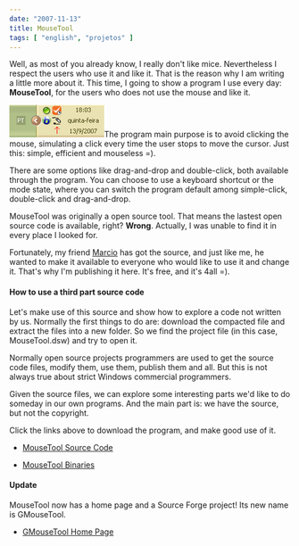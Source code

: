 ```yaml
---
date: "2007-11-13"
title: MouseTool
tags: [ "english", "projetos" ]
---
```


Well, as most of you already know, I really don't like mice. Nevertheless I respect the users who use it and like it. That is the reason why I am writing a little more about it. This time, I going to show a program I use every day: **MouseTool**, for the users who does not use the mouse and like it.



[![MouseTool no tray](/images/mousetool-tray.png)](/images/mousetool-tray.png)The program main purpose is to avoid clicking the mouse, simulating a click every time the user stops to move the cursor. Just this: simple, efficient and mouseless =).

There are some options like drag-and-drop and double-click, both available through the program. You can choose to use a keyboard shortcut or the mode state, where you can switch the program default among simple-click, double-click and drag-and-drop.

MouseTool was originally a open source tool. That means the lastest open source code is available, right? **Wrong**. Actually, I was unable to find it in every place I looked for.

Fortunately, my friend [Marcio](http://marcioandreyoliveira.blogspot.com/) has got the source, and just like me, he wanted to make it available to everyone who would like to use it and change it. That's why I'm publishing it here. It's free, and it's 4all =).


#### How to use a third part source code


Let's make use of this source and show how to explore a code not written by us. Normally the first things to do are: download the compacted file and extract the files into a new folder. So we find the project file (in this case, MouseTool.dsw) and try to open it.

Normally open source projects programmers are used to get the source code files, modify them, use them, publish them and all. But this is not always true about strict Windows commercial programmers.

Given the source files, we can explore some interesting parts we'd like to do someday in our own programs. And the main part is: we have the source, but not the copyright.

Click the links above to download the program, and make good use of it.



	
  * [MouseTool Source Code](/images/src-mtool-v31.7z)

	
  * [MouseTool Binaries](/images/bin-mtool-v31.7z)




#### Update


MouseTool now has a home page and a Source Forge project! Its new name is GMouseTool.



	
  * [GMouseTool Home Page](http://gmousetool.sourceforge.net/)


